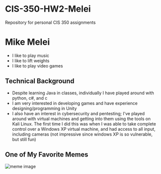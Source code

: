 # CIS-350-HW2-Melei
Repository for personal CIS 350 assignments
# Mike Melei
- I like to play music
- I like to lift weights
- I like to play video games

## Technical Background
- Despite learning Java in classes, individually I have played around with python, c#, and c
- I am very interested in developing games and have experience designing/programming in Unity
- I also have an interest in cybersecurity and pentesting; I've played around with virtual machines and getting into them using the tools on Kali Linux. The first time I did this was when I was able to take complete control over a Windows XP virtual machine, and had access to all input, including cameras (not impressive since windows XP is so vulnerable, but still fun)

## One of My Favorite Memes
![meme image](https://pics.me.me/st-when-your-shower-is-too-hot-and-thits-your-6003760.png)
